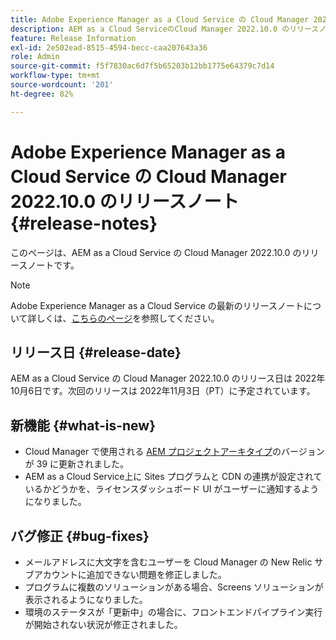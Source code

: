 ```yaml
---
title: Adobe Experience Manager as a Cloud Service の Cloud Manager 2022.10.0 のリリースノート
description: AEM as a Cloud ServiceのCloud Manager 2022.10.0 のリリースノート。
feature: Release Information
exl-id: 2e502ead-8515-4594-becc-caa207643a36
role: Admin
source-git-commit: f5f7830ac6d7f5b65203b12bb1775e64379c7d14
workflow-type: tm+mt
source-wordcount: '201'
ht-degree: 82%

---
```


# Adobe Experience Manager as a Cloud Service の Cloud Manager 2022.10.0 のリリースノート {#release-notes}

このページは、AEM as a Cloud Service の Cloud Manager 2022.10.0 のリリースノートです。

>[!NOTE]
>
>Adobe Experience Manager as a Cloud Service の最新のリリースノートについて詳しくは、[こちらのページ](/help/release-notes/release-notes-cloud/release-notes-current.md)を参照してください。

## リリース日 {#release-date}

AEM as a Cloud Service の Cloud Manager 2022.10.0 のリリース日は 2022年10月6日です。次回のリリースは 2022年11月3日（PT）に予定されています。

## 新機能 {#what-is-new}

* Cloud Manager で使用される [AEM プロジェクトアーキタイプ](https://experienceleague.adobe.com/ja/docs/experience-manager-core-components/using/developing/archetype/overview)のバージョンが 39 に更新されました。
* AEM as a Cloud Service上に Sites プログラムと CDN の連携が設定されているかどうかを、ライセンスダッシュボード UI がユーザーに通知するようになりました。

## バグ修正 {#bug-fixes}

* メールアドレスに大文字を含むユーザーを Cloud Manager の New Relic サブアカウントに追加できない問題を修正しました。
* プログラムに複数のソリューションがある場合、Screens ソリューションが表示されるようになりました。
* 環境のステータスが「更新中」の場合に、フロントエンドパイプライン実行が開始されない状況が修正されました。

